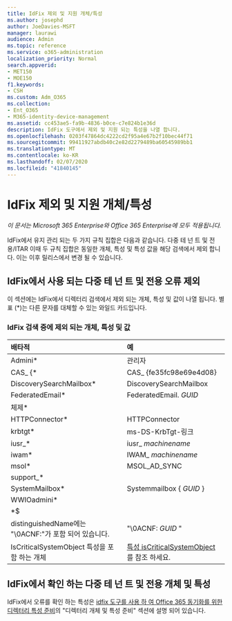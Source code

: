 ```yaml
---
title: IdFix 제외 및 지원 개체/특성
ms.author: josephd
author: JoeDavies-MSFT
manager: laurawi
audience: Admin
ms.topic: reference
ms.service: o365-administration
localization_priority: Normal
search.appverid:
- MET150
- MOE150
f1.keywords:
- CSH
ms.custom: Adm_O365
ms.collection:
- Ent_O365
- M365-identity-device-management
ms.assetid: cc453ae5-fa9b-4836-b0ce-c7e824b1e36d
description: IdFix 도구에서 제외 및 지원 되는 특성을 나열 합니다.
ms.openlocfilehash: 0203f47864dc4222cd2f95a4e67b2f10bec44f71
ms.sourcegitcommit: 99411927abdb40c2e82d2279489ba60545989bb1
ms.translationtype: MT
ms.contentlocale: ko-KR
ms.lasthandoff: 02/07/2020
ms.locfileid: "41840145"
---
```

# <a name="idfix-excluded-and-supported-objects-and-attributes"></a>IdFix 제외 및 지원 개체/특성

*이 문서는 Microsoft 365 Enterprise와 Office 365 Enterprise에 모두 적용됩니다.*

IdFix에서 유지 관리 되는 두 가지 규칙 집합은 다음과 같습니다. 다중 테 넌 트 및 전용/ITAR 이때 두 규칙 집합은 동일한 개체, 특성 및 특성 값을 해당 검색에서 제외 합니다. 이는 이후 릴리스에서 변경 될 수 있습니다.
  
## <a name="multi-tenant-and-dedicated-error-exclusions-used-by-idfix"></a>IdFix에서 사용 되는 다중 테 넌 트 및 전용 오류 제외
이 섹션에는 IdFix에서 디렉터리 검색에서 제외 되는 개체, 특성 및 값이 나열 됩니다. 별표 (\*)는 다른 문자를 대체할 수 있는 와일드 카드입니다.
  
### <a name="objects-attributes-and-values-excluded-during-an-idfix-search"></a>IdFix 검색 중에 제외 되는 개체, 특성 및 값

|**배타적**|**예**|
|:-----|:-----|
|Admini\* |관리자 |
|CAS_ {\*  |CAS_ {fe35fc98e69e4d08} |
|DiscoverySearchMailbox\*  |DiscoverySearchMailbox  |
|FederatedEmail\* |FederatedEmail. *GUID* |
|체제\* ||
|HTTPConnector\*  |HTTPConnector |
|krbtgt\* |ms-DS-KrbTgt-링크 |
|iusr_\* |iusr_ *machinename* |
|iwam\*  |IWAM_ *machinename* |
|msol\* |MSOL_AD_SYNC |
|support_\* ||
|SystemMailbox\* |Systemmailbox { *GUID* }|
|WWIOadmini\*  ||
|\*$ ||
|distinguishedName에는 "\0ACNF:"가 포함 되어 있습니다.|"\0ACNF: *GUID* " |
|IsCriticalSystemObject 특성을 포함 하는 개체 |[특성 isCriticalSystemObject](https://go.microsoft.com/fwlink/p/?LinkId=401169)를 참조 하세요. |
   
## <a name="multi-tenant-and-dedicated-objects-and-attributes-checked-by-idfix"></a>IdFix에서 확인 하는 다중 테 넌 트 및 전용 개체 및 특성
IdFix에서 오류를 확인 하는 특성은 [idfix 도구를 사용 하 여 Office 365 동기화를 위한 디렉터리 특성 준비](prepare-directory-attributes-for-synch-with-idfix.md)의 "디렉터리 개체 및 특성 준비" 섹션에 설명 되어 있습니다.
  

